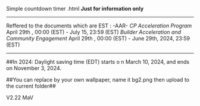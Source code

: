 Simple countdown timer .html **Just for information only**
____
Reffered to the documents which are EST :
-AAR-
*CP Acceleration Program*
April 29th , 00:00 (EST) - July 15, 23:59 (EST)
*Builder Acceleration and Community Engagement*
April 29th , 00:00 (EST) - June 29th, 2024, 23:59 (EST)
___
##In 2024: Daylight saving time (EDT) starts o n March 10, 2024, and ends on November 3, 2024.

##You can replace by your own wallpaper, name it bg2.png then upload to the current folder##

V2.22
MaV